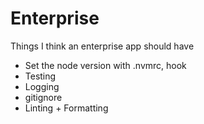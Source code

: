 # Enterprise

Things I think an enterprise app should have

- Set the node version with .nvmrc, hook
- Testing
- Logging
- gitignore
- Linting + Formatting
